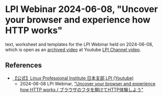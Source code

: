 # LPI Webinar 2024-06-08, "Uncover your browser and experience how HTTP works"

text, worksheet and templates for the LPI Webinar held on 2024-06-08,
which is open as an [archived video](https://www.youtube.com/watch?v=y84Asag9O1o) at 
Youtube [LPI Channel video](https://www.youtube.com/@linuxprofessionalinstitute906/videos).


## References

- [【公式】Linux Professional Institute 日本支部 LPI (Youtube)](https://www.youtube.com/@linuxprofessionalinstitute906/videos)
    - 2024-06-08 LPI Webinar, ["Uncover your browser and experience how HTTP works / ブラウザのフタを開けてHTTP体験しよう"](https://www.youtube.com/watch?v=y84Asag9O1o)
